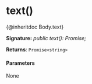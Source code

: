 # text()

{@inheritdoc Body.text}

**Signature:** _public text(): Promise<string>;_

**Returns**: `Promise<string>`



#### Parameters
None


